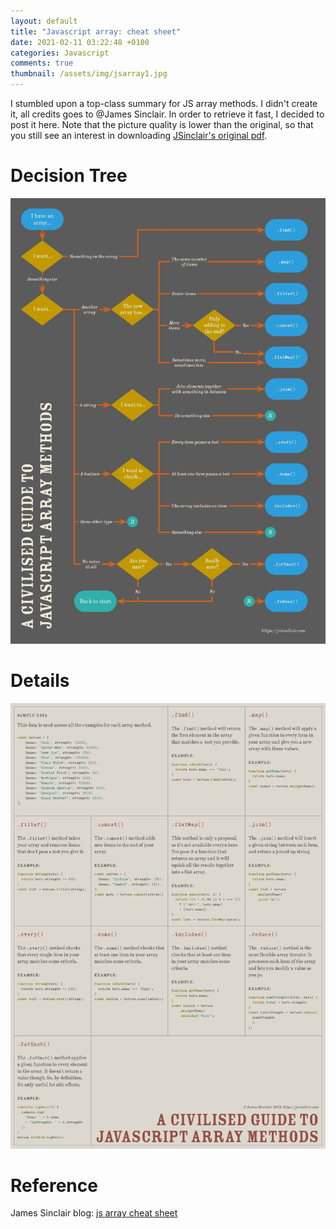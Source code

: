 ```yaml
---
layout: default
title: "Javascript array: cheat sheet"
date: 2021-02-11 03:22:48 +0100
categories: Javascript
comments: true
thumbnail: /assets/img/jsarray1.jpg
---
```


I stumbled upon a top-class summary for JS array methods. I didn't create it, all credits goes to @James Sinclair. In order to retrieve it fast, I decided to post it here. Note that the picture quality is lower than the original, so that you still see an interest in downloading [JSinclair's original pdf](https://jrsinclair.com/javascript-array-methods-cheat-sheet).

# Decision Tree

![jsarray1](/assets/img/jsarray1.jpg)

# Details

![jsarray2](/assets/img/jsarray2.jpg)

# Reference

James Sinclair blog: [js array cheat sheet](https://jrsinclair.com/javascript-array-methods-cheat-sheet)
